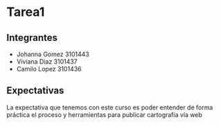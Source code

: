 # Tarea1
## Integrantes
* Johanna Gomez 3101443
* Viviana Diaz 3101437
* Camilo Lopez 3101436

## Expectativas
La expectativa que tenemos con este curso es poder entender de forma práctica el proceso y herramientas para publicar cartografía vía web
